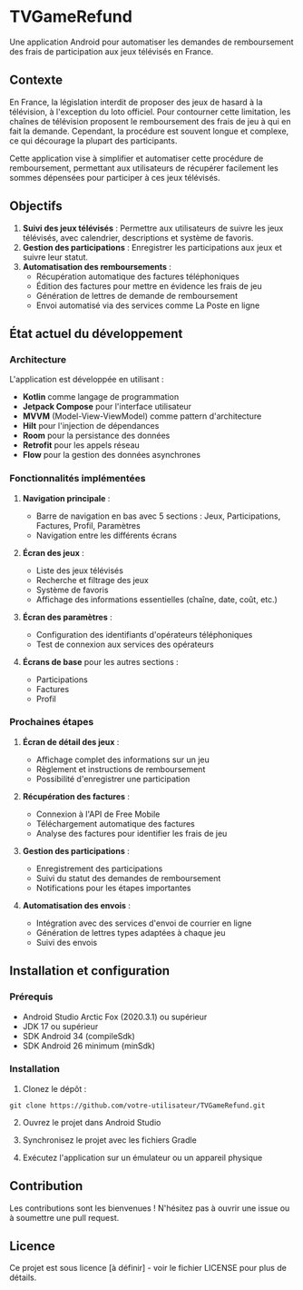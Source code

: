 # TVGameRefund

Une application Android pour automatiser les demandes de remboursement des frais de participation aux jeux télévisés en France.

## Contexte

En France, la législation interdit de proposer des jeux de hasard à la télévision, à l'exception du loto officiel. Pour contourner cette limitation, les chaînes de télévision proposent le remboursement des frais de jeu à qui en fait la demande. Cependant, la procédure est souvent longue et complexe, ce qui décourage la plupart des participants.

Cette application vise à simplifier et automatiser cette procédure de remboursement, permettant aux utilisateurs de récupérer facilement les sommes dépensées pour participer à ces jeux télévisés.

## Objectifs

1. **Suivi des jeux télévisés** : Permettre aux utilisateurs de suivre les jeux télévisés, avec calendrier, descriptions et système de favoris.
2. **Gestion des participations** : Enregistrer les participations aux jeux et suivre leur statut.
3. **Automatisation des remboursements** : 
   - Récupération automatique des factures téléphoniques
   - Édition des factures pour mettre en évidence les frais de jeu
   - Génération de lettres de demande de remboursement
   - Envoi automatisé via des services comme La Poste en ligne

## État actuel du développement

### Architecture

L'application est développée en utilisant :
- **Kotlin** comme langage de programmation
- **Jetpack Compose** pour l'interface utilisateur
- **MVVM** (Model-View-ViewModel) comme pattern d'architecture
- **Hilt** pour l'injection de dépendances
- **Room** pour la persistance des données
- **Retrofit** pour les appels réseau
- **Flow** pour la gestion des données asynchrones

### Fonctionnalités implémentées

1. **Navigation principale** :
   - Barre de navigation en bas avec 5 sections : Jeux, Participations, Factures, Profil, Paramètres
   - Navigation entre les différents écrans

2. **Écran des jeux** :
   - Liste des jeux télévisés
   - Recherche et filtrage des jeux
   - Système de favoris
   - Affichage des informations essentielles (chaîne, date, coût, etc.)

3. **Écran des paramètres** :
   - Configuration des identifiants d'opérateurs téléphoniques
   - Test de connexion aux services des opérateurs

4. **Écrans de base** pour les autres sections :
   - Participations
   - Factures
   - Profil

### Prochaines étapes

1. **Écran de détail des jeux** :
   - Affichage complet des informations sur un jeu
   - Règlement et instructions de remboursement
   - Possibilité d'enregistrer une participation

2. **Récupération des factures** :
   - Connexion à l'API de Free Mobile
   - Téléchargement automatique des factures
   - Analyse des factures pour identifier les frais de jeu

3. **Gestion des participations** :
   - Enregistrement des participations
   - Suivi du statut des demandes de remboursement
   - Notifications pour les étapes importantes

4. **Automatisation des envois** :
   - Intégration avec des services d'envoi de courrier en ligne
   - Génération de lettres types adaptées à chaque jeu
   - Suivi des envois

## Installation et configuration

### Prérequis

- Android Studio Arctic Fox (2020.3.1) ou supérieur
- JDK 17 ou supérieur
- SDK Android 34 (compileSdk)
- SDK Android 26 minimum (minSdk)

### Installation

1. Clonez le dépôt :
```
git clone https://github.com/votre-utilisateur/TVGameRefund.git
```

2. Ouvrez le projet dans Android Studio

3. Synchronisez le projet avec les fichiers Gradle

4. Exécutez l'application sur un émulateur ou un appareil physique

## Contribution

Les contributions sont les bienvenues ! N'hésitez pas à ouvrir une issue ou à soumettre une pull request.

## Licence

Ce projet est sous licence [à définir] - voir le fichier LICENSE pour plus de détails.